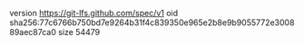 version https://git-lfs.github.com/spec/v1
oid sha256:77c6766b750bd7e9264b31f4c839350e965e2b8e9b9055772e300889aec87ca0
size 54479
